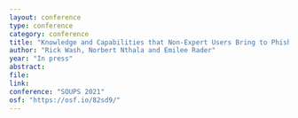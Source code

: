 ```yaml
---
layout: conference
type: conference
category: conference
title: "Knowledge and Capabilities that Non-Expert Users Bring to Phishing Detection"
author: "Rick Wash, Norbert Nthala and Emilee Rader"
year: "In press"
abstract: 
file: 
link: 
conference: "SOUPS 2021"
osf: "https://osf.io/82sd9/"
---
```

